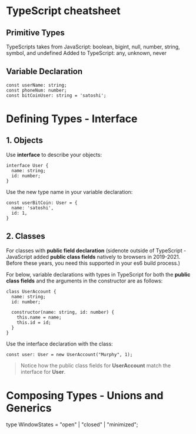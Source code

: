 # TypeScript cheatsheet

## Primitive Types

TypeScripts takes from JavaScript: boolean, bigint, null, number, string, symbol, and undefined
Added to TypeScript: any, unknown, never

## Variable Declaration

```
const userName: string;
const phoneNum: number;
const bitCoinUser: string = 'satoshi';
```

# Defining Types - Interface

## 1. Objects

Use **interface** to describe your objects:

```
interface User {
  name: string;
  id: number;
}
```
Use the new type name in your variable declaration:
```
const userBitCoin: User = {
  name: 'satoshi',
  id: 1,
}
```

## 2. Classes

For classes with **public field declaration** (sidenote outside of TypeScript - JavaScript added **public class fields** natively to browsers in 2019-2021. Before these years, you need this supported in your es6 build process.)

For below, variable declarations with types in TypeScript for both the **public class fields** and the arguments in the constructor are as follows:

```
class UserAccount {
  name: string;
  id: number;

  constructor(name: string, id: number) {
    this.name = name;
    this.id = id;
  }
}
```

Use the interface declaration with the class:
```
const user: User = new UserAccount("Murphy", 1);
```

> Notice how the public class fields for **UserAccount** match the interface for **User**.

# Composing Types - Unions and Generics

type WindowStates = "open" | "closed" | "minimized";